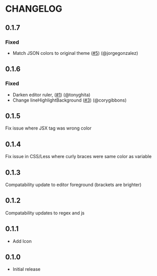 # CHANGELOG

## 0.1.7
### Fixed
* Match JSON colors to original theme ([#5](https://github.com/agirton/gloom/pull/5)) (@jorgegonzalez)

## 0.1.6
### Fixed
* Darken editor ruler, ([#1](https://github.com/agirton/gloom/pull/1)) (@tonyghita)
* Change lineHighlightBackground ([#3](https://github.com/agirton/gloom/pull/3)) (@corygibbons)

## 0.1.5
Fix issue where JSX tag was wrong color

## 0.1.4
Fix issue in CSS/Less where curly braces were same color as variable

## 0.1.3
Compatability update to editor foreground (brackets are brighter)

## 0.1.2
Compatability updates to regex and js

## 0.1.1
* Add Icon

## 0.1.0
* Initial release